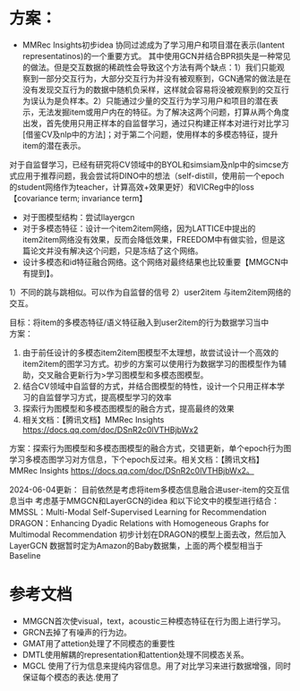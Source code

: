 # 方案：
* MMRec Insights初步idea
协同过滤成为了学习用户和项目潜在表示(lantent representatinos)的一个重要方式。 其中使用GCN并结合BPR损失是一种常见的做法。但是交互数据的稀疏性会导致这个方法有两个缺点：1）我们只能观察到一部分交互行为，大部分交互行为并没有被观察到，GCN通常的做法是在没有发现交互行为的数据中随机负采样，这样就会容易将没被观察到的交互行为误认为是负样本。2）只能通过少量的交互行为学习用户和项目的潜在表示，无法发掘item或用户内在的特征。为了解决这两个问题，打算从两个角度出发，首先使用只用正样本的自监督学习，通过只构建正样本对进行对比学习[借鉴CV及nlp中的方法]；对于第二个问题，使用样本的多模态特征，提升item的潜在表示。

对于自监督学习，已经有研究将CV领域中的BYOL和simsiam及nlp中的simcse方式应用于推荐问题，我会尝试将DINO中的想法（self-distill，使用前一个epoch的student网络作为teacher，计算高效+效果更好）和VICReg中的loss【covariance term; invariance term】
* 对于图模型结构：尝试llayergcn
* 对于多模态特征：设计一个item2item网络，因为LATTICE中提出的item2item网络没有效果，反而会降低效果，FREEDOM中有做实验，但是这篇论文并没有解决这个问题，只是冻结了这个网络。 
* 设计多模态和id特征融合网络。这个网络对最终结果也比较重要【MMGCN中有提到】。


1）不同的跳与跳相似。可以作为自监督的信号
2）user2item 与item2item网络的交互。




目标：将item的多模态特征/语义特征融入到user2item的行为数据学习当中  
方案：
1. 由于前任设计的多模态item2item图模型不太理想，故尝试设计一个高效的item2item的图学习方式。初步的方案可以使用行为数据学习的图模型作为辅助，交叉融合更新行为>学习图模型和多模态图模型。
2. 结合CV领域中自监督的方式，并结合图模型的特性，设计一个只用正样本学习的自监督学习方式，提高模型学习的效率
3. 探索行为图模型和多模态图模型的融合方式，提高最终的效果
4. 相关文档：【腾讯文档】MMRec Insights https://docs.qq.com/doc/DSnR2c0lVTHBjbWx2
   
方案：探索行为图模型和多模态图模型的融合方式，交错更新，单个epoch行为图学习多模态图学习对方信息，下个epoch反过来。相关文档：【腾讯文档】MMRec Insights https://docs.qq.com/doc/DSnR2c0lVTHBjbWx2。


2024-06-04更新：
目前依然是考虑将item多模态信息融合进user-item的交互信息当中
考虑基于MMGCN和LayerGCN的idea
和以下论文中的模型进行结合：
MMSSL：Multi-Modal Self-Supervised Learning for Recommendation
DRAGON：Enhancing Dyadic Relations with Homogeneous Graphs for Multimodal Recommendation
初步计划在DRAGON的模型上面去改，然后加入LayerGCN
数据暂时定为Amazon的Baby数据集，上面的两个模型相当于Baseline

# 参考文档
* MMGCN首次使visual，text，acoustic三种模态特征在行为图上进行学习。
* GRCN去掉了有噪声的行为边。
* GMAT用了attetion处理了不同模态的重要性
* DMTL使用解耦的representation和attention处理不同模态关系。
* MGCL 使用了行为信息来提纯内容信息。用了对比学习来进行数据增强，同时保证每个模态的表达.使用了
